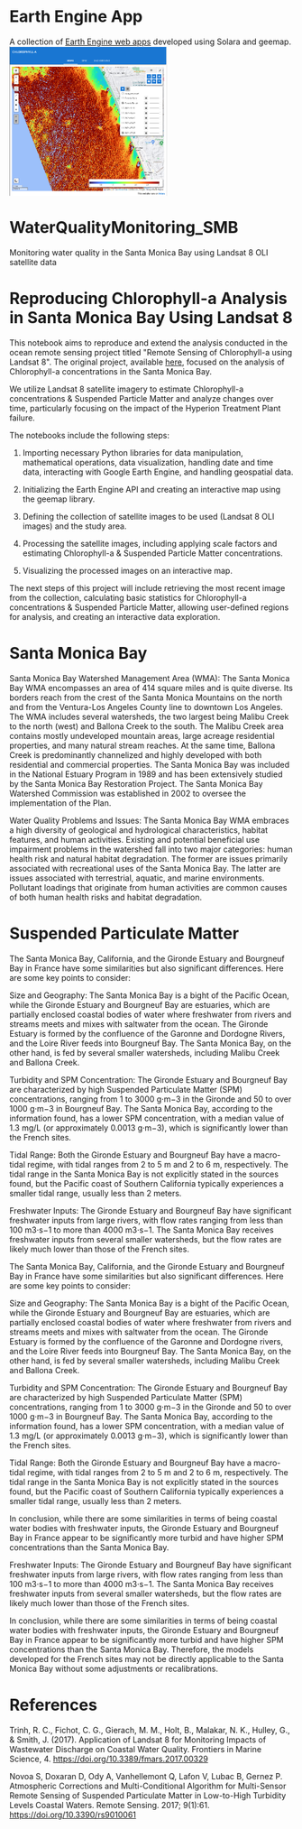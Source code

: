 
# Earth Engine App

A collection of [Earth Engine web apps](https://romero61-waterqualitymonitoring-smb.hf.space) developed using Solara and geemap.
<img align="center" src="img/earthengine.png"  style="width: 280px; margin-right: 20px;" />
<br clear="all" />




# WaterQualityMonitoring_SMB
Monitoring water quality in the Santa Monica Bay using Landsat 8 OLI satellite data

# Reproducing Chlorophyll-a Analysis in Santa Monica Bay Using Landsat 8
This notebook aims to reproduce and extend the analysis conducted in the ocean remote sensing project titled "Remote Sensing of Chlorophyll-a using Landsat 8". The original project, available  [here](https://romero61.github.io/posts/SMB/), focused on the analysis of Chlorophyll-a concentrations in the Santa Monica Bay.

We utilize Landsat 8 satellite imagery to estimate Chlorophyll-a concentrations & Suspended Particle Matter and analyze changes over time, particularly focusing on the impact of the Hyperion Treatment Plant failure.

The notebooks include the following steps:

1. Importing necessary Python libraries for data manipulation, mathematical operations, data visualization, handling date and time data, interacting with Google Earth Engine, and handling geospatial data.

2. Initializing the Earth Engine API and creating an interactive map using the geemap library.

3. Defining the collection of satellite images to be used (Landsat 8 OLI images) and the study area.

4. Processing the satellite images, including applying scale factors and estimating Chlorophyll-a & Suspended Particle Matter concentrations.

5. Visualizing the processed images on an interactive map.

The next steps of this project will include retrieving the most recent image from the collection, calculating basic statistics for Chlorophyll-a concentrations & Suspended Particle Matter, allowing user-defined regions for analysis, and creating an interactive data exploration.

# Santa Monica Bay

Santa Monica Bay Watershed Management Area (WMA): The Santa Monica Bay WMA encompasses an area of 414 square miles and is quite diverse. Its borders reach from the crest of the Santa Monica Mountains on the north and from the Ventura-Los Angeles County line to downtown Los Angeles. The WMA includes several watersheds, the two largest being Malibu Creek to the north (west) and Ballona Creek to the south. The Malibu Creek area contains mostly undeveloped mountain areas, large acreage residential properties, and many natural stream reaches. At the same time, Ballona Creek is predominantly channelized and highly developed with both residential and commercial properties. The Santa Monica Bay was included in the National Estuary Program in 1989 and has been extensively studied by the Santa Monica Bay Restoration Project. The Santa Monica Bay Watershed Commission was established in 2002 to oversee the implementation of the Plan.

Water Quality Problems and Issues: The Santa Monica Bay WMA embraces a high diversity of geological and hydrological characteristics, habitat features, and human activities. Existing and potential beneficial use impairment problems in the watershed fall into two major categories: human health risk and natural habitat degradation. The former are issues primarily associated with recreational uses of the Santa Monica Bay. The latter are issues associated with terrestrial, aquatic, and marine environments. Pollutant loadings that originate from human activities are common causes of both human health risks and habitat degradation.

# Suspended Particulate Matter 

The Santa Monica Bay, California, and the Gironde Estuary and Bourgneuf Bay in France have some similarities but also significant differences. Here are some key points to consider:

Size and Geography: The Santa Monica Bay is a bight of the Pacific Ocean, while the Gironde Estuary and Bourgneuf Bay are estuaries, which are partially enclosed coastal bodies of water where freshwater from rivers and streams meets and mixes with saltwater from the ocean. The Gironde Estuary is formed by the confluence of the Garonne and Dordogne Rivers, and the Loire River feeds into Bourgneuf Bay. The Santa Monica Bay, on the other hand, is fed by several smaller watersheds, including Malibu Creek and Ballona Creek.

Turbidity and SPM Concentration: The Gironde Estuary and Bourgneuf Bay are characterized by high Suspended Particulate Matter (SPM) concentrations, ranging from 1 to 3000 g·m−3 in the Gironde and 50 to over 1000 g·m−3 in Bourgneuf Bay. The Santa Monica Bay, according to the information found, has a lower SPM concentration, with a median value of 1.3 mg/L (or approximately 0.0013 g·m−3), which is significantly lower than the French sites.

Tidal Range: Both the Gironde Estuary and Bourgneuf Bay have a macro-tidal regime, with tidal ranges from 2 to 5 m and 2 to 6 m, respectively. The tidal range in the Santa Monica Bay is not explicitly stated in the sources found, but the Pacific coast of Southern California typically experiences a smaller tidal range, usually less than 2 meters.

Freshwater Inputs: The Gironde Estuary and Bourgneuf Bay have significant freshwater inputs from large rivers, with flow rates ranging from less than 100 m3·s−1 to more than 4000 m3·s−1. The Santa Monica Bay receives freshwater inputs from several smaller watersheds, but the flow rates are likely much lower than those of the French sites.


The Santa Monica Bay, California, and the Gironde Estuary and Bourgneuf Bay in France have some similarities but also significant differences. Here are some key points to consider:

Size and Geography: The Santa Monica Bay is a bight of the Pacific Ocean, while the Gironde Estuary and Bourgneuf Bay are estuaries, which are partially enclosed coastal bodies of water where freshwater from rivers and streams meets and mixes with saltwater from the ocean. The Gironde Estuary is formed by the confluence of the Garonne and Dordogne rivers, and the Loire River feeds into Bourgneuf Bay. The Santa Monica Bay, on the other hand, is fed by several smaller watersheds, including Malibu Creek and Ballona Creek.

Turbidity and SPM Concentration: The Gironde Estuary and Bourgneuf Bay are characterized by high Suspended Particulate Matter (SPM) concentrations, ranging from 1 to 3000 g·m−3 in the Gironde and 50 to over 1000 g·m−3 in Bourgneuf Bay. The Santa Monica Bay, according to the information found, has a lower SPM concentration, with a median value of 1.3 mg/L (or approximately 0.0013 g·m−3), which is significantly lower than the French sites.

Tidal Range: Both the Gironde Estuary and Bourgneuf Bay have a macro-tidal regime, with tidal ranges from 2 to 5 m and 2 to 6 m, respectively. The tidal range in the Santa Monica Bay is not explicitly stated in the sources found, but the Pacific coast of Southern California typically experiences a smaller tidal range, usually less than 2 meters.

In conclusion, while there are some similarities in terms of being coastal water bodies with freshwater inputs, the Gironde Estuary and Bourgneuf Bay in France appear to be significantly more turbid and have higher SPM concentrations than the Santa Monica Bay. 

Freshwater Inputs: The Gironde Estuary and Bourgneuf Bay have significant freshwater inputs from large rivers, with flow rates ranging from less than 100 m3·s−1 to more than 4000 m3·s−1. The Santa Monica Bay receives freshwater inputs from several smaller watersheds, but the flow rates are likely much lower than those of the French sites.

In conclusion, while there are some similarities in terms of being coastal water bodies with freshwater inputs, the Gironde Estuary and Bourgneuf Bay in France appear to be significantly more turbid and have higher SPM concentrations than the Santa Monica Bay. Therefore, the models developed for the French sites may not be directly applicable to the Santa Monica Bay without some adjustments or recalibrations.

# References
Trinh, R. C., Fichot, C. G., Gierach, M. M., Holt, B., Malakar, N. K., Hulley, G., & Smith, J. (2017). Application of Landsat 8 for Monitoring Impacts of Wastewater Discharge on Coastal Water Quality. Frontiers in Marine Science, 4. https://doi.org/10.3389/fmars.2017.00329

Novoa S, Doxaran D, Ody A, Vanhellemont Q, Lafon V, Lubac B, Gernez P. Atmospheric Corrections and Multi-Conditional Algorithm for Multi-Sensor Remote Sensing of Suspended Particulate Matter in Low-to-High Turbidity Levels Coastal Waters. Remote Sensing. 2017; 9(1):61. https://doi.org/10.3390/rs9010061
